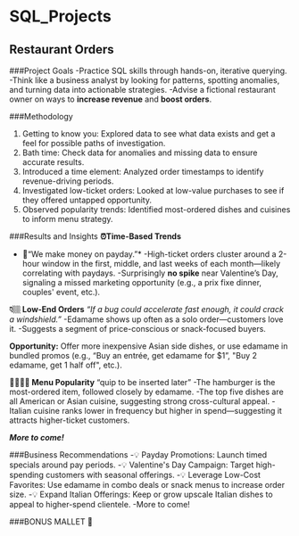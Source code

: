 # SQL_Projects
## Restaurant Orders

###Project Goals
-Practice SQL skills through hands-on, iterative querying.
-Think like a business analyst by looking for patterns, spotting anomalies, and turning data into actionable strategies.
-Advise a fictional restaurant owner on ways to **increase revenue** and **boost orders**.

###Methodology
1. Getting to know you: Explored data to see what data exists and get a feel for possible paths of investigation.
2. Bath time: Check data for anomalies and missing data to ensure accurate results.
3. Introduced a time element: Analyzed order timestamps to identify revenue-driving periods.
4. Investigated low-ticket orders: Looked at low-value purchases to see if they offered untapped opportunity.
5. Observed popularity trends: Identified most-ordered dishes and cuisines to inform menu strategy.

###Results and Insights
**⏰Time-Based Trends**
* 🤑“We make money on payday.”*
-High-ticket orders cluster around a 2-hour window in the first, middle, and last weeks of each month—likely correlating with paydays.
-Surprisingly **no spike** near Valentine’s Day, signaling a missed marketing opportunity (e.g., a prix fixe dinner, couples' event, etc.).

**👇🏼 Low-End Orders**
*“If a bug could accelerate fast enough, it could crack a windshield.”*
-Edamame shows up often as a solo order—customers love it.
  -Suggests a segment of price-conscious or snack-focused buyers.

**Opportunity:** Offer more inexpensive Asian side dishes, or use edamame in bundled promos (e.g., “Buy an entrée, get edamame for $1”, "Buy 2 edamame, get 1 half off", etc.).

**🍝🍣🌮🍔 Menu Popularity**
“quip to be inserted later”
-The hamburger is the most-ordered item, followed closely by edamame.
-The top five dishes are all American or Asian cuisine, suggesting strong cross-cultural appeal.
-Italian cuisine ranks lower in frequency but higher in spend—suggesting it attracts higher-ticket customers.

***More to come!***

###Business Recommendations
-💡 Payday Promotions: Launch timed specials around pay periods.
-💡 Valentine's Day Campaign: Target high-spending customers with seasonal offerings.
-💡 Leverage Low-Cost Favorites: Use edamame in combo deals or snack menus to increase order size.
-💡 Expand Italian Offerings: Keep or grow upscale Italian dishes to appeal to higher-spend clientele.
  -More to come!

###BONUS MALLET 🔨
